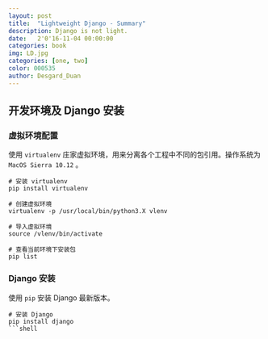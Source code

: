 ```yaml
---
layout: post
title:  "Lightweight Django - Summary"
description: Django is not light.
date:   2'0'16-11-04 00:00:00 
categories: book  
img: LD.jpg
categories: [one, two]
color: 000535 
author: Desgard_Duan
---
```


## 开发环境及 Django 安装

### 虚拟环境配置

使用 `virtualenv` 庄家虚拟环境，用来分离各个工程中不同的包引用。操作系统为 `MacOS Sierra 10.12` 。

```shell
# 安装 virtualenv
pip install virtualenv

# 创建虚拟环境
virtualenv -p /usr/local/bin/python3.X vlenv

# 导入虚拟环境
source /vlenv/bin/activate

# 查看当前环境下安装包
pip list
```

### Django 安装

使用 `pip` 安装 Django 最新版本。

```shell
# 安装 Django
pip install django
```shell





